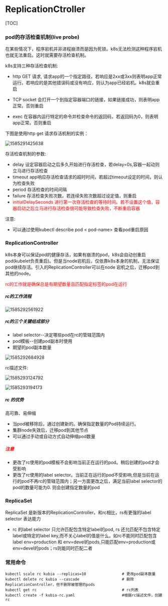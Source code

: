 # ReplicationCtroller

[TOC]



### pod的存活检查机制(live probe)

在某些情况下，程序宕机并非进程崩溃而是因为死锁。k8s无法检测这种程序宕机也就无法重启。这时就需要存活检查机制。

k8s支持三种存活检查机制:

* http GET 请求, 请求app的一个指定路径，若响应是2xx或3xx则表明app正常运行。若响应的是其他错误码或没有响应，则认为app已经宕机。k8s就会重启
* TCP socket 会打开一个到指定容器端口的链接，如果链接成功，则表明app正常。否则重启

* exec  在容器内运行特定的命令并检查命令的返回码，若返回码为0，则表明app正常。否则重启



下图是使用http get 请求存活机制的实例：

![1585291425638](C:\Users\lenovo\AppData\Roaming\Typora\typora-user-images\1585291425638.png)



存活检查机制的参数:

* delay  设定容器启动之后多久开始进行存活检查，若delay=0s,容器一起动则立马进行存活检查
* timeout app响应存活检查请求的超时时间，若超过timeout设定的时间，则认为检查失败
* period 存活检查的时间间隔
* failure 存活检查失败次数。若连续失败次数超过设定值，则重启
* <font color="red">initialDelaySeconds 进行第一次存活检查的等待时间。若不设置这个值，容器启动之后立马进行存活检查很可能导致检查失败，不断重启容器</font>

注意:

* 可以通过使用kubectl describe pod < pod-name> 查看pod重启原因



### ReplicationController

k8s本身可以保证pod的健康存活，如果有崩溃的pod，k8s会自动创重启pod(kubelet负责重启)。但是当node宕机后，仅依靠k8s本身的机制，无法保证pod继续存活。引入的ReplicationController可以在node 宕机之后，迁移pod到其他的node。

<font color="red">rc的工作就是确保总是有期望数量且匹配指定标签的pod在运行</font>



##### rc的工作流程

![1585292561922](C:\Users\lenovo\AppData\Roaming\Typora\typora-user-images\1585292561922.png)

##### rc的三个关键组成部分

* label selector--决定哪些pod在rc的管辖范围内
* pod模板--创建pod副本时使用
* 期望的pod副本数量

![1585292684928](C:\Users\lenovo\AppData\Roaming\Typora\typora-user-images\1585292684928.png)





rc描述文件:

![1585293124792](C:\Users\lenovo\AppData\Roaming\Typora\typora-user-images\1585293124792.png)



![1585293194173](C:\Users\lenovo\AppData\Roaming\Typora\typora-user-images\1585293194173.png)



##### rc 的优势

高可靠、易伸缩

* 当pod被移除后，通过创建新的。确保指定数量的Pod持续运行。
* 集群node失效后，迁移pod到其他节点
* 可以通过手动或自动方式自动伸缩pod数量

##### <font color="red">注意</font>

* 更改了rc使用的pod模板不会影响当前正在运行的pod。稍后创建的pod才会受影响
* 更改了rc使用的label selector。当前正在运行的pod不受影响,但是当前在运行的pod不再rc的管辖范围内；另一方面更改之后，满足当前label selector的pod的数量可能为0. 则会创建指定数量的pod

### ReplicaSet 

ReplicaSet 是新版本的ReplicationController。和rc相比，rs有更强的label selector 表达能力

* rc 的label selector 只允许匹配包含特定label的pod, rs 还允匹配不包含特定label或特定的label key,而不关心label的值是什么。如rc不能同时匹配包含label env=production 和 env=devel的pods,只能匹配env=production或env=devel的pods；rs则能同时匹配二者




### 常用命令

~~~
kubectl scale rc kubia --replicas=10				# 更改pod副本数量
kubectl delete rc kubia --cascade					# 删除ReplicationController，但不删除被管理的pods
kubectl get rc 										# rc列表
kubectl create -f kubia-rc.yaml						#根据rc描述文件，创建rc

~~~

